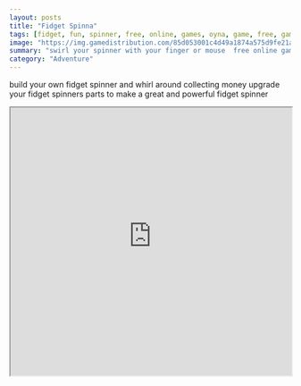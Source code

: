 ```yaml
---
layout: posts
title: "Fidget Spinna"
tags: [fidget, fun, spinner, free, online, games, oyna, game, free, games, play, play, games]
image: "https://img.gamedistribution.com/85d053001c4d49a1874a575d9fe21afc.jpg"
summary: "swirl your spinner with your finger or mouse  free online games oyna game free games play play games"
category: "Adventure"
---
```


build your own fidget spinner and whirl around collecting money upgrade your fidget spinners parts to make a great and powerful fidget spinner

<iframe width="100%" height="480px;" src="https://html5.gamedistribution.com/85d053001c4d49a1874a575d9fe21afc/"></iframe>
